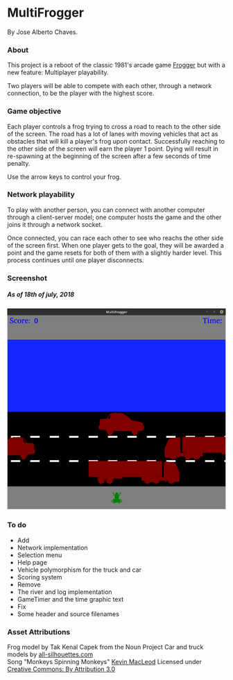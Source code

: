# MultiFrogger
By Jose Alberto Chaves.
### About
This project is a reboot of the classic 1981's arcade game [Frogger](https://en.wikipedia.org/wiki/Frogger) but with a new feature: Multiplayer playability.

Two players will be able to compete with each other, through a network connection, to be the player with the highest score.

### Game objective
Each player controls a frog trying to cross a road to reach to the other side of the screen. The road has a lot of lanes with moving vehicles that act as obstacles that will kill a player's frog upon contact. Successfully reaching to the other side of the screen will earn the player 1 point. Dying will result in re-spawning at the beginning of the screen after a few seconds of time penalty.

Use the arrow keys to control your frog.

### Network playability
To play with another person, you can connect with another computer through a client-server model; one computer hosts the game and the other joins it through a network socket.

Once connected, you can race each other to see who reachs the other side of the screen first. When one player gets to the goal, they will be awarded a point and the game resets for both of them with a slightly harder level. This process continues until one player disconnects.

### Screenshot
##### As of 18th of july, 2018
![Screenshot as of 18th of July, 2018](Screenshots/18-7-18.png)
### To do
- Add
 - Network implementation
 - Selection menu
 - Help page
 - Vehicle polymorphism for the truck and car
 - Scoring system
- Remove
 - The river and log implementation
 - GameTimer and the time graphic text
- Fix
 - Some header and source filenames

### Asset Attributions
Frog model by Tak Kenal Capek from the Noun Project
Car and truck models by [all-silhouettes.com](http://All-Silhouettes.com)  
Song "Monkeys Spinning Monkeys"
[Kevin MacLeod](incompetech.com)
Licensed under [Creative Commons: By Attribution 3.0](http://creativecommons.org/licenses/by/3.0/)
